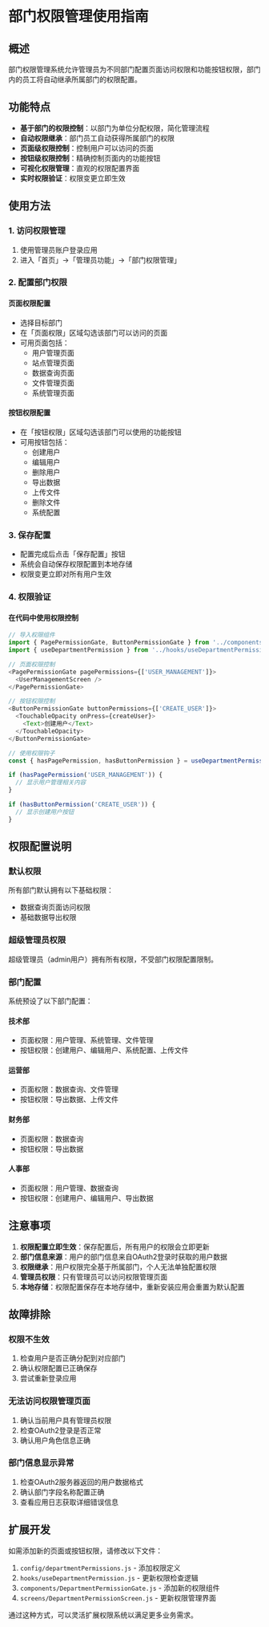# 部门权限管理使用指南

## 概述

部门权限管理系统允许管理员为不同部门配置页面访问权限和功能按钮权限，部门内的员工将自动继承所属部门的权限配置。

## 功能特点

- **基于部门的权限控制**：以部门为单位分配权限，简化管理流程
- **自动权限继承**：部门员工自动获得所属部门的权限
- **页面级权限控制**：控制用户可以访问的页面
- **按钮级权限控制**：精确控制页面内的功能按钮
- **可视化权限管理**：直观的权限配置界面
- **实时权限验证**：权限变更立即生效

## 使用方法

### 1. 访问权限管理

1. 使用管理员账户登录应用
2. 进入「首页」→「管理员功能」→「部门权限管理」

### 2. 配置部门权限

#### 页面权限配置
- 选择目标部门
- 在「页面权限」区域勾选该部门可以访问的页面
- 可用页面包括：
  - 用户管理页面
  - 站点管理页面
  - 数据查询页面
  - 文件管理页面
  - 系统管理页面

#### 按钮权限配置
- 在「按钮权限」区域勾选该部门可以使用的功能按钮
- 可用按钮包括：
  - 创建用户
  - 编辑用户
  - 删除用户
  - 导出数据
  - 上传文件
  - 删除文件
  - 系统配置

### 3. 保存配置

- 配置完成后点击「保存配置」按钮
- 系统会自动保存权限配置到本地存储
- 权限变更立即对所有用户生效

### 4. 权限验证

#### 在代码中使用权限控制

```javascript
// 导入权限组件
import { PagePermissionGate, ButtonPermissionGate } from '../components/DepartmentPermissionGate';
import { useDepartmentPermission } from '../hooks/useDepartmentPermission';

// 页面权限控制
<PagePermissionGate pagePermissions={['USER_MANAGEMENT']}>
  <UserManagementScreen />
</PagePermissionGate>

// 按钮权限控制
<ButtonPermissionGate buttonPermissions={['CREATE_USER']}>
  <TouchableOpacity onPress={createUser}>
    <Text>创建用户</Text>
  </TouchableOpacity>
</ButtonPermissionGate>

// 使用权限钩子
const { hasPagePermission, hasButtonPermission } = useDepartmentPermission();

if (hasPagePermission('USER_MANAGEMENT')) {
  // 显示用户管理相关内容
}

if (hasButtonPermission('CREATE_USER')) {
  // 显示创建用户按钮
}
```

## 权限配置说明

### 默认权限

所有部门默认拥有以下基础权限：
- 数据查询页面访问权限
- 基础数据导出权限

### 超级管理员权限

超级管理员（admin用户）拥有所有权限，不受部门权限配置限制。

### 部门配置

系统预设了以下部门配置：

#### 技术部
- 页面权限：用户管理、系统管理、文件管理
- 按钮权限：创建用户、编辑用户、系统配置、上传文件

#### 运营部
- 页面权限：数据查询、文件管理
- 按钮权限：导出数据、上传文件

#### 财务部
- 页面权限：数据查询
- 按钮权限：导出数据

#### 人事部
- 页面权限：用户管理、数据查询
- 按钮权限：创建用户、编辑用户、导出数据

## 注意事项

1. **权限配置立即生效**：保存配置后，所有用户的权限会立即更新
2. **部门信息来源**：用户的部门信息来自OAuth2登录时获取的用户数据
3. **权限继承**：用户权限完全基于所属部门，个人无法单独配置权限
4. **管理员权限**：只有管理员可以访问权限管理页面
5. **本地存储**：权限配置保存在本地存储中，重新安装应用会重置为默认配置

## 故障排除

### 权限不生效
1. 检查用户是否正确分配到对应部门
2. 确认权限配置已正确保存
3. 尝试重新登录应用

### 无法访问权限管理页面
1. 确认当前用户具有管理员权限
2. 检查OAuth2登录是否正常
3. 确认用户角色信息正确

### 部门信息显示异常
1. 检查OAuth2服务器返回的用户数据格式
2. 确认部门字段名称配置正确
3. 查看应用日志获取详细错误信息

## 扩展开发

如需添加新的页面或按钮权限，请修改以下文件：

1. `config/departmentPermissions.js` - 添加权限定义
2. `hooks/useDepartmentPermission.js` - 更新权限检查逻辑
3. `components/DepartmentPermissionGate.js` - 添加新的权限组件
4. `screens/DepartmentPermissionScreen.js` - 更新权限管理界面

通过这种方式，可以灵活扩展权限系统以满足更多业务需求。